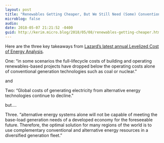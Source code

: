 ```yaml
---
layout: post
title: "Renewables Getting Cheaper, But We Still Need (Some) Conventional Sources"
microblog: false
audio: 
date: 2018-05-07 21:21:52 -0400
guid: http://kerim.micro.blog/2018/05/08/renewables-getting-cheaper.html
---
```

Here are the three key takeaways from [Lazard’s latest annual Levelized Cost of Energy Analysis](https://www.lazard.com/perspective/levelized-cost-of-energy-2017/).

One: “in some scenarios the full-lifecycle costs of building and operating renewables-based projects have dropped below the operating costs alone of conventional generation technologies such as coal or nuclear."

and

Two: “Global costs of generating electricity from alternative energy technologies continue to decline."

but….

Three. “alternative energy systems alone will not be capable of meeting the base-load generation needs of a developed economy for the foreseeable future. Therefore, the optimal solution for many regions of the world is to use complementary conventional and alternative energy resources in a diversified generation fleet.”
